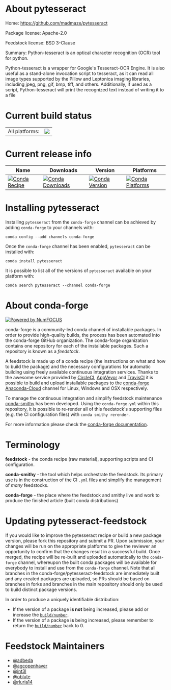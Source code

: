 About pytesseract
=================

Home: https://github.com/madmaze/pytesseract

Package license: Apache-2.0

Feedstock license: BSD 3-Clause

Summary: Python-tesseract is an optical character recognition (OCR) tool for python.

Python-tesseract is a wrapper for Google's Tesseract-OCR Engine.
It is also useful as a stand-alone invocation script to tesseract,
as it can read all image types supported by the Pillow and Leptonica
imaging libraries, including jpeg, png, gif, bmp, tiff, and others.
Additionally, if used as a script, Python-tesseract will print the
recognized text instead of writing it to a file


Current build status
====================


<table><tr><td>All platforms:</td>
    <td>
      <a href="https://dev.azure.com/conda-forge/feedstock-builds/_build/latest?definitionId=7083&branchName=master">
        <img src="https://dev.azure.com/conda-forge/feedstock-builds/_apis/build/status/pytesseract-feedstock?branchName=master">
      </a>
    </td>
  </tr>
</table>

Current release info
====================

| Name | Downloads | Version | Platforms |
| --- | --- | --- | --- |
| [![Conda Recipe](https://img.shields.io/badge/recipe-pytesseract-green.svg)](https://anaconda.org/conda-forge/pytesseract) | [![Conda Downloads](https://img.shields.io/conda/dn/conda-forge/pytesseract.svg)](https://anaconda.org/conda-forge/pytesseract) | [![Conda Version](https://img.shields.io/conda/vn/conda-forge/pytesseract.svg)](https://anaconda.org/conda-forge/pytesseract) | [![Conda Platforms](https://img.shields.io/conda/pn/conda-forge/pytesseract.svg)](https://anaconda.org/conda-forge/pytesseract) |

Installing pytesseract
======================

Installing `pytesseract` from the `conda-forge` channel can be achieved by adding `conda-forge` to your channels with:

```
conda config --add channels conda-forge
```

Once the `conda-forge` channel has been enabled, `pytesseract` can be installed with:

```
conda install pytesseract
```

It is possible to list all of the versions of `pytesseract` available on your platform with:

```
conda search pytesseract --channel conda-forge
```


About conda-forge
=================

[![Powered by NumFOCUS](https://img.shields.io/badge/powered%20by-NumFOCUS-orange.svg?style=flat&colorA=E1523D&colorB=007D8A)](http://numfocus.org)

conda-forge is a community-led conda channel of installable packages.
In order to provide high-quality builds, the process has been automated into the
conda-forge GitHub organization. The conda-forge organization contains one repository
for each of the installable packages. Such a repository is known as a *feedstock*.

A feedstock is made up of a conda recipe (the instructions on what and how to build
the package) and the necessary configurations for automatic building using freely
available continuous integration services. Thanks to the awesome service provided by
[CircleCI](https://circleci.com/), [AppVeyor](https://www.appveyor.com/)
and [TravisCI](https://travis-ci.com/) it is possible to build and upload installable
packages to the [conda-forge](https://anaconda.org/conda-forge)
[Anaconda-Cloud](https://anaconda.org/) channel for Linux, Windows and OSX respectively.

To manage the continuous integration and simplify feedstock maintenance
[conda-smithy](https://github.com/conda-forge/conda-smithy) has been developed.
Using the ``conda-forge.yml`` within this repository, it is possible to re-render all of
this feedstock's supporting files (e.g. the CI configuration files) with ``conda smithy rerender``.

For more information please check the [conda-forge documentation](https://conda-forge.org/docs/).

Terminology
===========

**feedstock** - the conda recipe (raw material), supporting scripts and CI configuration.

**conda-smithy** - the tool which helps orchestrate the feedstock.
                   Its primary use is in the construction of the CI ``.yml`` files
                   and simplify the management of *many* feedstocks.

**conda-forge** - the place where the feedstock and smithy live and work to
                  produce the finished article (built conda distributions)


Updating pytesseract-feedstock
==============================

If you would like to improve the pytesseract recipe or build a new
package version, please fork this repository and submit a PR. Upon submission,
your changes will be run on the appropriate platforms to give the reviewer an
opportunity to confirm that the changes result in a successful build. Once
merged, the recipe will be re-built and uploaded automatically to the
`conda-forge` channel, whereupon the built conda packages will be available for
everybody to install and use from the `conda-forge` channel.
Note that all branches in the conda-forge/pytesseract-feedstock are
immediately built and any created packages are uploaded, so PRs should be based
on branches in forks and branches in the main repository should only be used to
build distinct package versions.

In order to produce a uniquely identifiable distribution:
 * If the version of a package **is not** being increased, please add or increase
   the [``build/number``](https://conda.io/docs/user-guide/tasks/build-packages/define-metadata.html#build-number-and-string).
 * If the version of a package **is** being increased, please remember to return
   the [``build/number``](https://conda.io/docs/user-guide/tasks/build-packages/define-metadata.html#build-number-and-string)
   back to 0.

Feedstock Maintainers
=====================

* [@adbeda](https://github.com/adbeda/)
* [@agcopenhaver](https://github.com/agcopenhaver/)
* [@int3l](https://github.com/int3l/)
* [@oblute](https://github.com/oblute/)
* [@rluria14](https://github.com/rluria14/)

